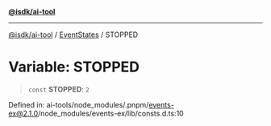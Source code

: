 [**@isdk/ai-tool**](../../../README.md)

***

[@isdk/ai-tool](../../../globals.md) / [EventStates](../README.md) / STOPPED

# Variable: STOPPED

> `const` **STOPPED**: `2`

Defined in: ai-tools/node\_modules/.pnpm/events-ex@2.1.0/node\_modules/events-ex/lib/consts.d.ts:10
